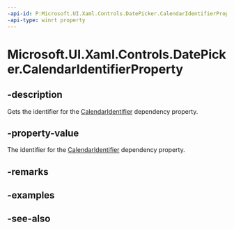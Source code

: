 ```yaml
---
-api-id: P:Microsoft.UI.Xaml.Controls.DatePicker.CalendarIdentifierProperty
-api-type: winrt property
---
```


<!-- Property syntax
public Windows.UI.Xaml.DependencyProperty CalendarIdentifierProperty { get; }
-->

# Microsoft.UI.Xaml.Controls.DatePicker.CalendarIdentifierProperty

## -description
Gets the identifier for the [CalendarIdentifier](datepicker_calendaridentifier.md) dependency property.

## -property-value
The identifier for the [CalendarIdentifier](datepicker_calendaridentifier.md) dependency property.

## -remarks

## -examples

## -see-also
